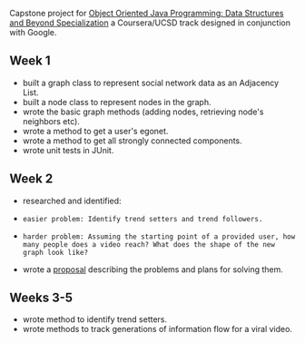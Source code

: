 Capstone project for [Object Oriented Java Programming: Data Structures and Beyond Specialization](https://www.coursera.org/specializations/java-object-oriented) a Coursera/UCSD track designed in conjunction with Google.


## Week 1
* built a graph class to represent social network data as an Adjacency List.
* built a node class to represent nodes in the graph.
* wrote the basic graph methods (adding nodes, retrieving node's neighbors etc).
* wrote a method to get a user's egonet.
* wrote a method to get all strongly connected components.
* wrote unit tests in JUnit.

## Week 2
* researched and identified:
*     easier problem: Identify trend setters and trend followers.
*     harder problem: Assuming the starting point of a provided user, how many people does a video reach? What does the shape of the new graph look like?
* wrote a [proposal](https://github.com/bdauer/analyzing-social-network-data-using-graphs/blob/master/scope_and_problem_definition.md) describing the problems and plans for solving them.

## Weeks 3-5
* wrote method to identify trend setters.
* wrote methods to track generations of information flow for a viral video.
